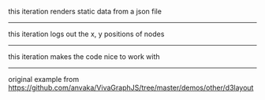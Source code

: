 this iteration renders static data from a json file

---

this iteration logs out the x, y positions of nodes

---

this iteration makes the code nice to work with

---

original example from https://github.com/anvaka/VivaGraphJS/tree/master/demos/other/d3layout
